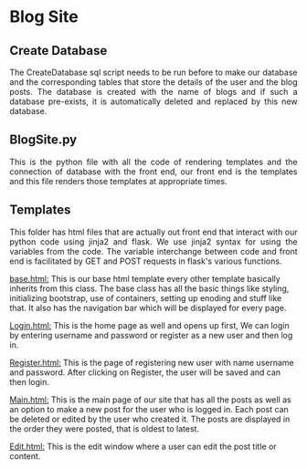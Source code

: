 # Blog Site

## Create Database
<p align="justify">
The CreateDatabase sql script needs to be run before to make our database and the corresponding tables that store the details of the user and the blog posts. The database is 
created with the name of blogs and if such a database pre-exists, it is automatically deleted and replaced by this new database.
</p>

## BlogSite.py
<p align="justify">
This is the python file with all the code of rendering templates and the connection of database with the front end, our front end is the templates and this file renders those 
templates at appropriate times.

## Templates
<p align="justify">
This folder has html files that are actually out front end that interact with our python code using jinja2 and flask. We use jinja2 syntax for using the variables from the code. 
The variable interchange between code and front end is facilitated by GET and POST requests in flask's various functions.
</p>

<ins>base.html:</ins>
This is our base html template every other template basically inherits from this class. The base class has all the basic things like styling, initializing bootstrap, use of 
containers, setting up enoding and stuff like that. It also has the navigation bar which will be displayed for every page.

<ins>Login.html:</ins>
This is the home page as well and opens up first, We can login by entering username and password or register as a new user and then log in.

<ins>Register.html:</ins>
This is the page of registering new user with name username and password. After clicking on Register, the user will be saved and can then login.

<ins>Main.html:</ins>
This is the main page of our site that has all the posts as well as an option to make a new post for the user who is logged in. Each post can be deleted or edited by the user who
created it. The posts are displayed in the order they were posted, that is oldest to latest.

<ins>Edit.html:</ins>
This is the edit window where a user can edit the post title or content.
